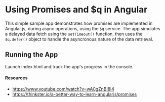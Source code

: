 Using Promises and $q in Angular
================================

This simple sample app demonstrates how promises are implemented in Angular.js, during async operations, using the `$q` service. The app simulates a delayed data fetch using the `setTimeout()` function, then uses the `$q.defer()` object to handle the asyncronous nature of the data retrieval.

## Running the App
Launch index.html and track the app's progress in the console.

#### Resources
 - https://www.youtube.com/watch?v=wA0gZnBI8i4
 - https://thinkster.io/a-better-way-to-learn-angularjs/promises
